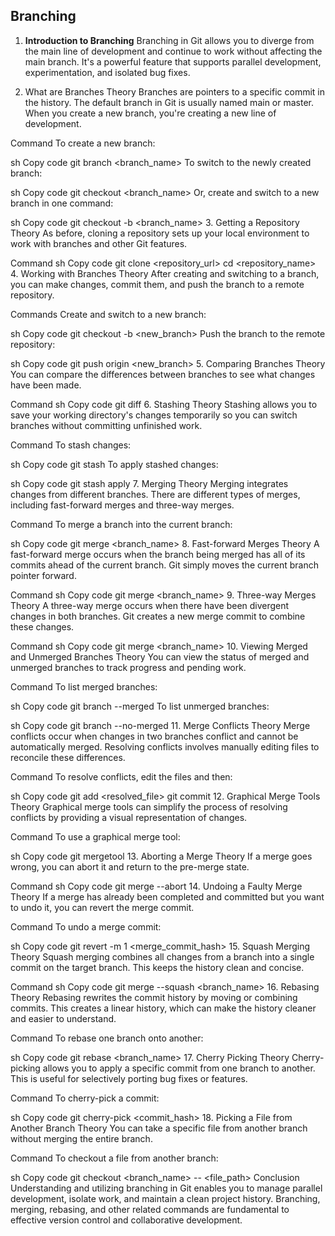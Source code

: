 ## Branching

1. **Introduction to Branching**
Branching in Git allows you to diverge from the main line of development and continue to work without affecting the main branch. It's a powerful feature that supports parallel development, experimentation, and isolated bug fixes.

2. What are Branches
Theory
Branches are pointers to a specific commit in the history. The default branch in Git is usually named main or master. When you create a new branch, you're creating a new line of development.

Command
To create a new branch:

sh
Copy code
git branch <branch_name>
To switch to the newly created branch:

sh
Copy code
git checkout <branch_name>
Or, create and switch to a new branch in one command:

sh
Copy code
git checkout -b <branch_name>
3. Getting a Repository
Theory
As before, cloning a repository sets up your local environment to work with branches and other Git features.

Command
sh
Copy code
git clone <repository_url>
cd <repository_name>
4. Working with Branches
Theory
After creating and switching to a branch, you can make changes, commit them, and push the branch to a remote repository.

Commands
Create and switch to a new branch:

sh
Copy code
git checkout -b <new_branch>
Push the branch to the remote repository:

sh
Copy code
git push origin <new_branch>
5. Comparing Branches
Theory
You can compare the differences between branches to see what changes have been made.

Command
sh
Copy code
git diff <branch1> <branch2>
6. Stashing
Theory
Stashing allows you to save your working directory's changes temporarily so you can switch branches without committing unfinished work.

Command
To stash changes:

sh
Copy code
git stash
To apply stashed changes:

sh
Copy code
git stash apply
7. Merging
Theory
Merging integrates changes from different branches. There are different types of merges, including fast-forward merges and three-way merges.

Command
To merge a branch into the current branch:

sh
Copy code
git merge <branch_name>
8. Fast-forward Merges
Theory
A fast-forward merge occurs when the branch being merged has all of its commits ahead of the current branch. Git simply moves the current branch pointer forward.

Command
sh
Copy code
git merge <branch_name>
9. Three-way Merges
Theory
A three-way merge occurs when there have been divergent changes in both branches. Git creates a new merge commit to combine these changes.

Command
sh
Copy code
git merge <branch_name>
10. Viewing Merged and Unmerged Branches
Theory
You can view the status of merged and unmerged branches to track progress and pending work.

Command
To list merged branches:

sh
Copy code
git branch --merged
To list unmerged branches:

sh
Copy code
git branch --no-merged
11. Merge Conflicts
Theory
Merge conflicts occur when changes in two branches conflict and cannot be automatically merged. Resolving conflicts involves manually editing files to reconcile these differences.

Command
To resolve conflicts, edit the files and then:

sh
Copy code
git add <resolved_file>
git commit
12. Graphical Merge Tools
Theory
Graphical merge tools can simplify the process of resolving conflicts by providing a visual representation of changes.

Command
To use a graphical merge tool:

sh
Copy code
git mergetool
13. Aborting a Merge
Theory
If a merge goes wrong, you can abort it and return to the pre-merge state.

Command
sh
Copy code
git merge --abort
14. Undoing a Faulty Merge
Theory
If a merge has already been completed and committed but you want to undo it, you can revert the merge commit.

Command
To undo a merge commit:

sh
Copy code
git revert -m 1 <merge_commit_hash>
15. Squash Merging
Theory
Squash merging combines all changes from a branch into a single commit on the target branch. This keeps the history clean and concise.

Command
sh
Copy code
git merge --squash <branch_name>
16. Rebasing
Theory
Rebasing rewrites the commit history by moving or combining commits. This creates a linear history, which can make the history cleaner and easier to understand.

Command
To rebase one branch onto another:

sh
Copy code
git rebase <branch_name>
17. Cherry Picking
Theory
Cherry-picking allows you to apply a specific commit from one branch to another. This is useful for selectively porting bug fixes or features.

Command
To cherry-pick a commit:

sh
Copy code
git cherry-pick <commit_hash>
18. Picking a File from Another Branch
Theory
You can take a specific file from another branch without merging the entire branch.

Command
To checkout a file from another branch:

sh
Copy code
git checkout <branch_name> -- <file_path>
Conclusion
Understanding and utilizing branching in Git enables you to manage parallel development, isolate work, and maintain a clean project history. Branching, merging, rebasing, and other related commands are fundamental to effective version control and collaborative development.
